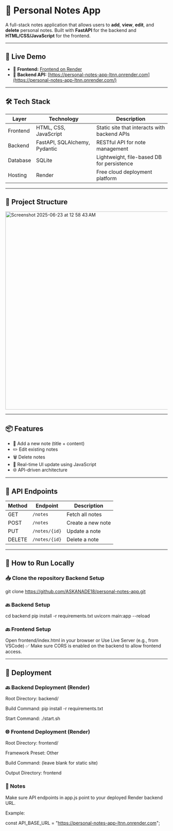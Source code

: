 # 📝 Personal Notes App

A full-stack notes application that allows users to **add**, **view**, **edit**, and **delete** personal notes. Built with **FastAPI** for the backend and **HTML/CSS/JavaScript** for the frontend.

---

## 🚀 Live Demo

- 🔗 **Frontend:** [Frontend on Render](https://personal-notes-app-1.onrender.com)
- 🔗 **Backend API:** [https://personal-notes-app-ltnn.onrender.com](https://personal-notes-app-ltnn.onrender.com/)

---

## 🛠️ Tech Stack

| Layer      | Technology                    | Description                                  |
|------------|-------------------------------|----------------------------------------------|
| Frontend   | HTML, CSS, JavaScript         | Static site that interacts with backend APIs |
| Backend    | FastAPI, SQLAlchemy, Pydantic | RESTful API for note management              |
| Database   | SQLite                        | Lightweight, file-based DB for persistence   |
| Hosting    | Render                        | Free cloud deployment platform               |

---

## 📁 Project Structure

<img width="616" alt="Screenshot 2025-06-23 at 12 58 43 AM" src="https://github.com/user-attachments/assets/db90e2b0-a5a2-4db4-be50-5cfbc4252773" />


---

## 📦 Features

- 📝 Add a new note (title + content)
- ✏️ Edit existing notes
- 🗑️ Delete notes
- 🔁 Real-time UI update using JavaScript
- 🌐 API-driven architecture

---

## 📡 API Endpoints

| Method | Endpoint         | Description         |
|--------|------------------|---------------------|
| GET    | `/notes`         | Fetch all notes     |
| POST   | `/notes`         | Create a new note   |
| PUT    | `/notes/{id}`    | Update a note       |
| DELETE | `/notes/{id}`    | Delete a note       |

---

## 🧪 How to Run Locally

### 📥 Clone the repository Backend Setup

git clone https://github.com/ASKANADE18/personal-notes-app.git

### 🔙 Backend Setup

cd backend
pip install -r requirements.txt
uvicorn main:app --reload

### 🔙 Frontend Setup

Open frontend/index.html in your browser
or
Use Live Server (e.g., from VSCode)
✅ Make sure CORS is enabled on the backend to allow frontend access.

---

## 🚀 Deployment

### 🔙 Backend Deployment (Render)

Root Directory: backend/

Build Command:
pip install -r requirements.txt

Start Command:
./start.sh

### 🌐 Frontend Deployment (Render)

Root Directory: frontend/

Framework Preset: Other

Build Command: (leave blank for static site)

Output Directory: frontend

### 📌 Notes

Make sure API endpoints in app.js point to your deployed Render backend URL.

Example:

const API_BASE_URL = "https://personal-notes-app-ltnn.onrender.com"; 





